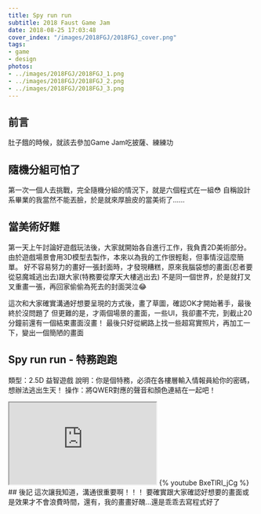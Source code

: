 ```yaml
---
title: Spy run run
subtitle: 2018 Faust Game Jam
date: 2018-08-25 17:03:48
cover_index: "/images/2018FGJ/2018FGJ_cover.png"
tags:
- game
- design
photos:
- ../images/2018FGJ/2018FGJ_1.png
- ../images/2018FGJ/2018FGJ_2.png
- ../images/2018FGJ/2018FGJ_3.png
---
```


## 前言
肚子餓的時候，就該去參加Game Jam吃披薩、練練功

## 隨機分組可怕了
第一次一個人去挑戰，完全隨機分組的情況下，就是六個程式在一組😳
自稱設計系畢業的我當然不能丟臉，於是就來厚臉皮的當美術了......

## 當美術好難
第一天上午討論好遊戲玩法後，大家就開始各自進行工作，我負責2D美術部分。
由於遊戲場景會用3D模型去製作，本來以為我的工作很輕鬆，但事情沒這麼簡單。
好不容易努力的畫好一張封面時，才發現糟糕，原來我腦袋想的畫面(忍者要從惡魔城逃出去)跟大家(特務要從摩天大樓逃出去)
不是同一個世界，於是就打叉叉重畫一張，再回家偷偷為死去的封面哭泣😂

這次和大家確實溝通好想要呈現的方式後，畫了草圖，確認OK才開始著手，最後終於沒問題了
但更難的是，才兩個場景的畫面，一些UI，我卻畫不完，到截止20分鐘前還有一個結束畫面沒畫！
最後只好從網路上找一些超寫實照片，再加工一下，變出一個簡陋的畫面

## Spy run run - 特務跑跑
類型：2.5D 益智遊戲
說明：你是個特務，必須在各樓層輸入情報員給你的密碼，想辦法逃出生天！
操作：將QWER對應的聲音和顏色連結在一起吧！

<iframe class="itch_and_ghcard" src="https://itch.io/embed/297072?linkback=true" height="167px"> </iframe>
{% youtube BxeTlRI_jCg %}
</br>
## 後記
這次讓我知道，溝通很重要啊！！！
要確實跟大家確認好想要的畫面或是效果才不會浪費時間，還有，我的畫畫好醜...還是乖乖去寫程式好了
